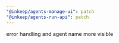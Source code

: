 ```yaml
---
"@inkeep/agents-manage-ui": patch
"@inkeep/agents-run-api": patch
---
```


error handling and agent name more visible
